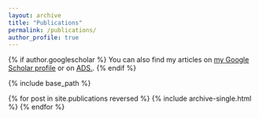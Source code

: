 ```yaml
---
layout: archive
title: "Publications"
permalink: /publications/
author_profile: true
---
```


{% if author.googlescholar %}
  You can also find my articles on <u><a href="{{author.googlescholar}}">my Google Scholar profile</a></u> or on <u><a href="https://ui.adsabs.harvard.edu/search/q=avestruz%2C%20camille&sort=date%20desc%2C%20bibcode%20desc&p_=0">ADS</a>.</u>.
{% endif %}

{% include base_path %}

{% for post in site.publications reversed %}
  {% include archive-single.html %}
{% endfor %}
